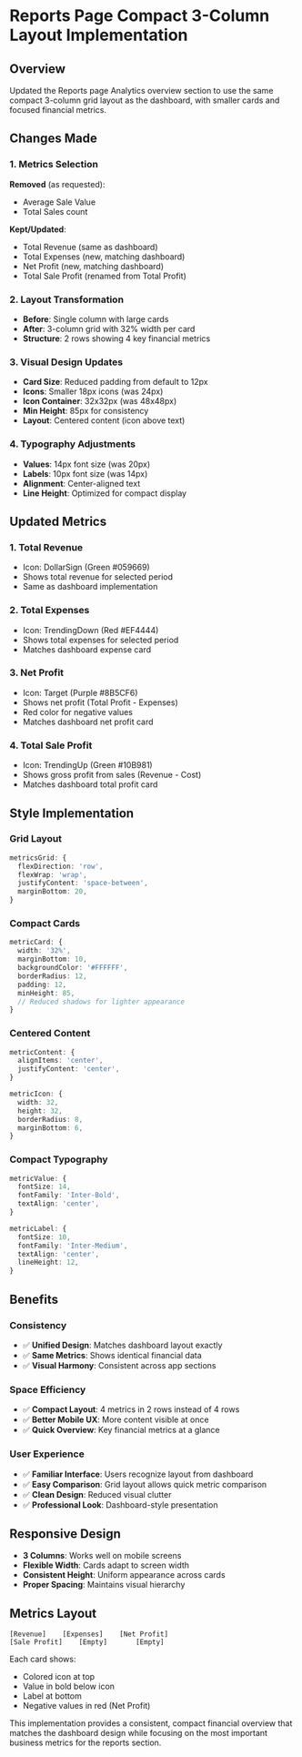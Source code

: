 # Reports Page Compact 3-Column Layout Implementation

## Overview

Updated the Reports page Analytics overview section to use the same compact 3-column grid layout as the dashboard, with smaller cards and focused financial metrics.

## Changes Made

### 1. **Metrics Selection**

**Removed** (as requested):

- Average Sale Value
- Total Sales count

**Kept/Updated**:

- Total Revenue (same as dashboard)
- Total Expenses (new, matching dashboard)
- Net Profit (new, matching dashboard)
- Total Sale Profit (renamed from Total Profit)

### 2. **Layout Transformation**

- **Before**: Single column with large cards
- **After**: 3-column grid with 32% width per card
- **Structure**: 2 rows showing 4 key financial metrics

### 3. **Visual Design Updates**

- **Card Size**: Reduced padding from default to 12px
- **Icons**: Smaller 18px icons (was 24px)
- **Icon Container**: 32x32px (was 48x48px)
- **Min Height**: 85px for consistency
- **Layout**: Centered content (icon above text)

### 4. **Typography Adjustments**

- **Values**: 14px font size (was 20px)
- **Labels**: 10px font size (was 14px)
- **Alignment**: Center-aligned text
- **Line Height**: Optimized for compact display

## Updated Metrics

### 1. **Total Revenue**

- Icon: DollarSign (Green #059669)
- Shows total revenue for selected period
- Same as dashboard implementation

### 2. **Total Expenses**

- Icon: TrendingDown (Red #EF4444)
- Shows total expenses for selected period
- Matches dashboard expense card

### 3. **Net Profit**

- Icon: Target (Purple #8B5CF6)
- Shows net profit (Total Profit - Expenses)
- Red color for negative values
- Matches dashboard net profit card

### 4. **Total Sale Profit**

- Icon: TrendingUp (Green #10B981)
- Shows gross profit from sales (Revenue - Cost)
- Matches dashboard total profit card

## Style Implementation

### Grid Layout

```typescript
metricsGrid: {
  flexDirection: 'row',
  flexWrap: 'wrap',
  justifyContent: 'space-between',
  marginBottom: 20,
}
```

### Compact Cards

```typescript
metricCard: {
  width: '32%',
  marginBottom: 10,
  backgroundColor: '#FFFFFF',
  borderRadius: 12,
  padding: 12,
  minHeight: 85,
  // Reduced shadows for lighter appearance
}
```

### Centered Content

```typescript
metricContent: {
  alignItems: 'center',
  justifyContent: 'center',
}

metricIcon: {
  width: 32,
  height: 32,
  borderRadius: 8,
  marginBottom: 6,
}
```

### Compact Typography

```typescript
metricValue: {
  fontSize: 14,
  fontFamily: 'Inter-Bold',
  textAlign: 'center',
}

metricLabel: {
  fontSize: 10,
  fontFamily: 'Inter-Medium',
  textAlign: 'center',
  lineHeight: 12,
}
```

## Benefits

### Consistency

- ✅ **Unified Design**: Matches dashboard layout exactly
- ✅ **Same Metrics**: Shows identical financial data
- ✅ **Visual Harmony**: Consistent across app sections

### Space Efficiency

- ✅ **Compact Layout**: 4 metrics in 2 rows instead of 4 rows
- ✅ **Better Mobile UX**: More content visible at once
- ✅ **Quick Overview**: Key financial metrics at a glance

### User Experience

- ✅ **Familiar Interface**: Users recognize layout from dashboard
- ✅ **Easy Comparison**: Grid layout allows quick metric comparison
- ✅ **Clean Design**: Reduced visual clutter
- ✅ **Professional Look**: Dashboard-style presentation

## Responsive Design

- **3 Columns**: Works well on mobile screens
- **Flexible Width**: Cards adapt to screen width
- **Consistent Height**: Uniform appearance across cards
- **Proper Spacing**: Maintains visual hierarchy

## Metrics Layout

```
[Revenue]    [Expenses]    [Net Profit]
[Sale Profit]    [Empty]       [Empty]
```

Each card shows:

- Colored icon at top
- Value in bold below icon
- Label at bottom
- Negative values in red (Net Profit)

This implementation provides a consistent, compact financial overview that matches the dashboard design while focusing on the most important business metrics for the reports section.
